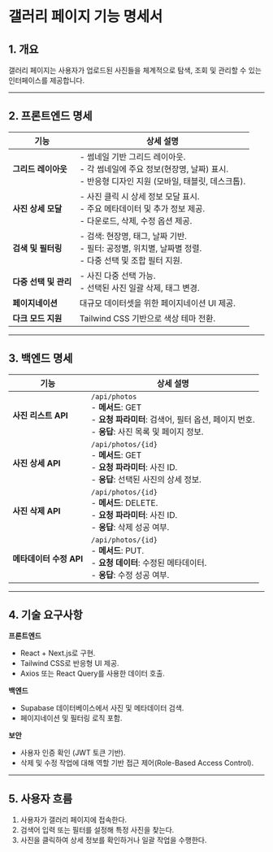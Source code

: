 
# 갤러리 페이지 기능 명세서

## 1. 개요
갤러리 페이지는 사용자가 업로드된 사진들을 체계적으로 탐색, 조회 및 관리할 수 있는 인터페이스를 제공합니다.

---

## 2. 프론트엔드 명세

**기능** | **상세 설명**
--- | ---
**그리드 레이아웃** | - 썸네일 기반 그리드 레이아웃.<br>- 각 썸네일에 주요 정보(현장명, 날짜) 표시.<br>- 반응형 디자인 지원 (모바일, 태블릿, 데스크톱).
**사진 상세 모달** | - 사진 클릭 시 상세 정보 모달 표시.<br>- 주요 메타데이터 및 추가 정보 제공.<br>- 다운로드, 삭제, 수정 옵션 제공.
**검색 및 필터링** | - 검색: 현장명, 태그, 날짜 기반.<br>- 필터: 공정별, 위치별, 날짜별 정렬.<br>- 다중 선택 및 조합 필터 지원.
**다중 선택 및 관리** | - 사진 다중 선택 가능.<br>- 선택된 사진 일괄 삭제, 태그 변경.
**페이지네이션** | 대규모 데이터셋을 위한 페이지네이션 UI 제공.
**다크 모드 지원** | Tailwind CSS 기반으로 색상 테마 전환.

---

## 3. 백엔드 명세

**기능** | **상세 설명**
--- | ---
**사진 리스트 API** | `/api/photos`<br>- **메서드**: GET<br>- **요청 파라미터**: 검색어, 필터 옵션, 페이지 번호.<br>- **응답**: 사진 목록 및 페이지 정보.
**사진 상세 API** | `/api/photos/{id}`<br>- **메서드**: GET<br>- **요청 파라미터**: 사진 ID.<br>- **응답**: 선택된 사진의 상세 정보.
**사진 삭제 API** | `/api/photos/{id}`<br>- **메서드**: DELETE.<br>- **요청 파라미터**: 사진 ID.<br>- **응답**: 삭제 성공 여부.
**메타데이터 수정 API** | `/api/photos/{id}`<br>- **메서드**: PUT.<br>- **요청 데이터**: 수정된 메타데이터.<br>- **응답**: 수정 성공 여부.

---

## 4. 기술 요구사항

**프론트엔드**
- React + Next.js로 구현.
- Tailwind CSS로 반응형 UI 제공.
- Axios 또는 React Query를 사용한 데이터 호출.

**백엔드**
- Supabase 데이터베이스에서 사진 및 메타데이터 검색.
- 페이지네이션 및 필터링 로직 포함.

**보안**
- 사용자 인증 확인 (JWT 토큰 기반).
- 삭제 및 수정 작업에 대해 역할 기반 접근 제어(Role-Based Access Control).

---

## 5. 사용자 흐름
1. 사용자가 갤러리 페이지에 접속한다.
2. 검색어 입력 또는 필터를 설정해 특정 사진을 찾는다.
3. 사진을 클릭하여 상세 정보를 확인하거나 일괄 작업을 수행한다.

